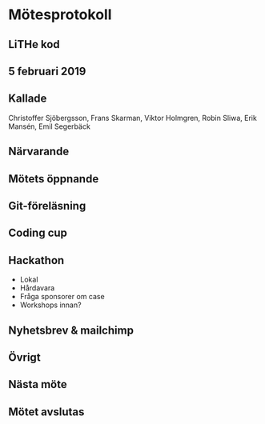 # Mötesprotokoll

## LiTHe kod

## 5 februari 2019

## Kallade
Christoffer Sjöbergsson, Frans Skarman, Viktor Holmgren, Robin Sliwa, Erik Mansén, Emil Segerbäck

## Närvarande

## Mötets öppnande

## Git-föreläsning

## Coding cup

## Hackathon

- Lokal
- Hårdavara
- Fråga sponsorer om case
- Workshops innan?

## Nyhetsbrev & mailchimp


## Övrigt

## Nästa möte

## Mötet avslutas

